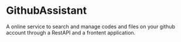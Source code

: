 # GithubAssistant
A online service to search and manage codes and files on your github account through a RestAPI and a frontent application.
